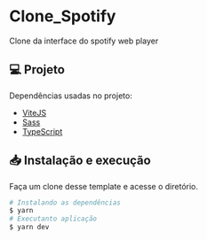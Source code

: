 # Clone_Spotify

Clone da interface do spotify web player

## 💻 Projeto

Dependências usadas no projeto:

-  [ViteJS](https://vitejs.dev/)
-  [Sass](https://sass-lang.com/)
-  [TypeScript](https://www.typescriptlang.org/)

## 📥 Instalação e execução

Faça um clone desse template e acesse o diretório.

```bash
# Instalando as dependências
$ yarn
# Executanto aplicação
$ yarn dev
```
